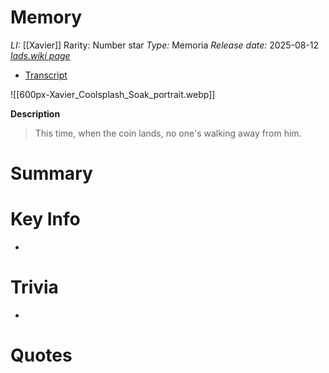 # Memory
*LI:* [[Xavier]]
Rarity: Number star
*Type:* Memoria
*Release date:* 2025-08-12
*[lads.wiki page](https://lads.wiki/wiki/Xavier:_Coolsplash_Soak)*
* [Transcript](https://lads.wiki/wiki/Coolsplash_Soak_(Xavier_Memoria))

![[600px-Xavier_Coolsplash_Soak_portrait.webp]]

**Description**
> This time, when the coin lands, no one's walking away from him.

# Summary
# Key Info
* 

# Trivia
* 

# Quotes

> 